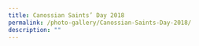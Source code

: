 ```yaml
---
title: Canossian Saints’ Day 2018
permalink: /photo-gallery/Canossian-Saints-Day-2018/
description: ""
---
```

